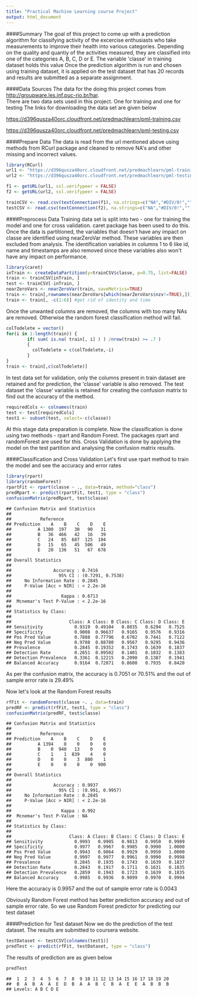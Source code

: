 ```yaml
---
title: "Practical Machine Learning course Project"
output: html_document
---  
```


####Summary
The goal of this project to come up with a prediction algorithm for classifying activity of the excercise enthusiasts who take measurements to improve their health into various categories. Depending on the quality and quantiy of the activities measured, they are classified into one of the categories A, B, C, D or E. The variable 'classe' in training dataset holds this value 
Once the prediction algorithm is run and chosen using training dataset, it is applied on the test dataset that has 20 records and results are submitted as a separate assignment. 

####Data Sources
The data for the doing this project comes from http://groupware.les.inf.puc-rio.br/har.   
There are two data sets used in this project. One for training and one for testing
The links for downloading the data set are given below

https://d396qusza40orc.cloudfront.net/predmachlearn/pml-training.csv

https://d396qusza40orc.cloudfront.net/predmachlearn/pml-testing.csv

####Prepare Data
The data is read from the url mentioned above using methods from RCurl package and cleaned to remove NA's and other missing and incorrect values. 


```r
library(RCurl)
url1 <- "https://d396qusza40orc.cloudfront.net/predmachlearn/pml-training.csv"
url2 <- "https://d396qusza40orc.cloudfront.net/predmachlearn/pml-testing.csv"

f1 <- getURL(url1, ssl.verifypeer = FALSE)
f2 <- getURL(url2, ssl.verifypeer = FALSE)

trainCSV <- read.csv(textConnection(f1), na.strings=c("NA","#DIV/0!",""))
testCSV <- read.csv(textConnection(f2), na.strings=c("NA","#DIV/0!",""))
```

####Preprocess Data
Training data set is split into two - one for training the model and one for cross validation. caret package has been used to do this. Once the data is partitioned, the variables that doesn't have any impact on classe are identified using nearZeroVar method. These variables are then excluded from analysis. The identification variables in columns 1 to 6 like id, name and timestamps are also removed since these variables also won't have any impact on performance.


```r
library(caret)
inTrain <- createDataPartition(y=trainCSV$classe, p=0.75, list=FALSE)
train <- trainCSV[inTrain, ]
test <- trainCSV[-inTrain, ]
nearZeroVars <- nearZeroVar(train, saveMetrics=TRUE)
train <- train[,rownames(nearZeroVars[which(nearZeroVars$nzv!=TRUE),])]
train <- train[, -c(1:6)] #get rid of identity and time
```
Once the unwanted columns are removed, the columns with too many NAs are removed. Otherwise the random forest classification method will fail. 

```r
colTodelete = vector()
for(i in 1:length(train)) { 
        if( sum( is.na( train[, i] ) ) /nrow(train) >= .7 )  
        {  
          colTodelete = c(colTodelete,-i)        
        }  
}
train <- train[,c(colTodelete)]
```
In test data set for validation, only the columns present in train dataset are retained and for prediction, the 'classe' variable is also removed. The test dataset the 'classe' variable is retained for creating the confusion matrix to find out the accuracy of the method.  

```r
requiredCols <- colnames(train)
test <- test[requiredCols]
test1 <- subset(test, select=-c(classe))
```
At this stage data preparation is complete. Now the classification is done using two methods -  rpart and Random Forest. The packages rpart and randomForest are used for this. Cross Validation is done by applying the model on the test partition and analysing the confusion matrix results.

####Classification and Cross Validation
Let's first use rpart method to train the model and see the accuracy and error rates

```r
library(rpart)
library(randomForest)
rpartFit <- rpart(classe ~ ., data=train, method="class")
predRpart <- predict(rpartFit, test1, type = "class")
confusionMatrix(predRpart, test$classe)
```

```
## Confusion Matrix and Statistics
## 
##           Reference
## Prediction    A    B    C    D    E
##          A 1300  197   30   90   31
##          B   36  466   42   16   39
##          C   24   85  687  125  104
##          D   15   65   45  506   49
##          E   20  136   51   67  678
## 
## Overall Statistics
##                                           
##                Accuracy : 0.7416          
##                  95% CI : (0.7291, 0.7538)
##     No Information Rate : 0.2845          
##     P-Value [Acc > NIR] : < 2.2e-16       
##                                           
##                   Kappa : 0.6713          
##  Mcnemar's Test P-Value : < 2.2e-16       
## 
## Statistics by Class:
## 
##                      Class: A Class: B Class: C Class: D Class: E
## Sensitivity            0.9319  0.49104   0.8035   0.6294   0.7525
## Specificity            0.9008  0.96637   0.9165   0.9576   0.9316
## Pos Pred Value         0.7888  0.77796   0.6702   0.7441   0.7122
## Neg Pred Value         0.9708  0.88780   0.9567   0.9295   0.9436
## Prevalence             0.2845  0.19352   0.1743   0.1639   0.1837
## Detection Rate         0.2651  0.09502   0.1401   0.1032   0.1383
## Detection Prevalence   0.3361  0.12215   0.2090   0.1387   0.1941
## Balanced Accuracy      0.9164  0.72871   0.8600   0.7935   0.8420
```
As per the confusion matrix, the accuracy is 0.7051 or 70.51% and the out of sample error rate is 29.49%

Now let's look at the Random Forest results


```r
rfFit <- randomForest(classe ~. , data=train)
predRF <- predict(rfFit, test1, type = "class")
confusionMatrix(predRF, test$classe)
```

```
## Confusion Matrix and Statistics
## 
##           Reference
## Prediction    A    B    C    D    E
##          A 1394    8    0    0    0
##          B    0  940   13    0    0
##          C    1    1  839    4    0
##          D    0    0    3  800    1
##          E    0    0    0    0  900
## 
## Overall Statistics
##                                          
##                Accuracy : 0.9937         
##                  95% CI : (0.991, 0.9957)
##     No Information Rate : 0.2845         
##     P-Value [Acc > NIR] : < 2.2e-16      
##                                          
##                   Kappa : 0.992          
##  Mcnemar's Test P-Value : NA             
## 
## Statistics by Class:
## 
##                      Class: A Class: B Class: C Class: D Class: E
## Sensitivity            0.9993   0.9905   0.9813   0.9950   0.9989
## Specificity            0.9977   0.9967   0.9985   0.9990   1.0000
## Pos Pred Value         0.9943   0.9864   0.9929   0.9950   1.0000
## Neg Pred Value         0.9997   0.9977   0.9961   0.9990   0.9998
## Prevalence             0.2845   0.1935   0.1743   0.1639   0.1837
## Detection Rate         0.2843   0.1917   0.1711   0.1631   0.1835
## Detection Prevalence   0.2859   0.1943   0.1723   0.1639   0.1835
## Balanced Accuracy      0.9985   0.9936   0.9899   0.9970   0.9994
```
Here the accuracy is 0.9957 and the out of sample error rate is 0.0043

Obviously Random Forest method has better prediction accuracy and out of sample error rate. So we use Random Forest predictor for predicting our test dataset  

####Prediction for Test dataset
Now we do the prediction of the test dataset. The results are submitted to coursera website.

```r
testDataset <- testCSV[colnames(test1)]
predTest <- predict(rfFit, testDataset, type = "class")
```
The results of prediction are as given below

```r
predTest
```

```
##  1  2  3  4  5  6  7  8  9 10 11 12 13 14 15 16 17 18 19 20 
##  B  A  B  A  A  E  D  B  A  A  B  C  B  A  E  E  A  B  B  B 
## Levels: A B C D E
```
